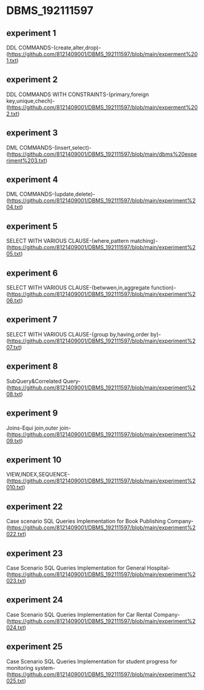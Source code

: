 # DBMS_192111597
## experiment 1
DDL COMMANDS-(create,alter,drop)-(https://github.com/8121409001/DBMS_192111597/blob/main/experment%201.txt)
## experiment 2
DDL COMMANDS WITH CONSTRAINTS-(primary,foreign key,unique,chech)-(https://github.com/8121409001/DBMS_192111597/blob/main/experment%202.txt)
## experiment 3
DML COMMANDS-(insert,select)-(https://github.com/8121409001/DBMS_192111597/blob/main/dbms%20experiment%203.txt)
## experiment 4
DML COMMANDS-(update,delete)-(https://github.com/8121409001/DBMS_192111597/blob/main/experiment%204.txt)
## experiment 5
SELECT WITH VARIOUS CLAUSE-(where,pattern matching)-(https://github.com/8121409001/DBMS_192111597/blob/main/experiment%205.txt)
## experiment 6
SELECT WITH VARIOUS CLAUSE-(betwwen,in,aggregate function)-(https://github.com/8121409001/DBMS_192111597/blob/main/experiment%206.txt)
## experiment 7
SELECT WITH VARIOUS CLAUSE-(group by,having,order by)-(https://github.com/8121409001/DBMS_192111597/blob/main/experiment%207.txt)
## experiment 8
SubQuery&Correlated Query-(https://github.com/8121409001/DBMS_192111597/blob/main/experiment%208.txt)
## experiment 9
Joins-Equi join,outer join-(https://github.com/8121409001/DBMS_192111597/blob/main/experiment%209.txt)
## experiment 10
VIEW,INDEX,SEQUENCE-(https://github.com/8121409001/DBMS_192111597/blob/main/experiment%2010.txt)
## experiment 22
Case scenario SQL Queries Implementation for Book Publishing Company-(https://github.com/8121409001/DBMS_192111597/blob/main/experiment%2022.txt)
## experiment 23
Case Scenario SQL Queries Implementation for General Hospital-(https://github.com/8121409001/DBMS_192111597/blob/main/experiment%2023.txt)
## experiment 24
Case Scenario SQL Queries Implementation for  Car Rental Company-(https://github.com/8121409001/DBMS_192111597/blob/main/experiment%2024.txt)
## experiment 25
Case Scenario SQL Queries Implementation for student progress for monitoring system-(https://github.com/8121409001/DBMS_192111597/blob/main/experiment%2025.txt)
